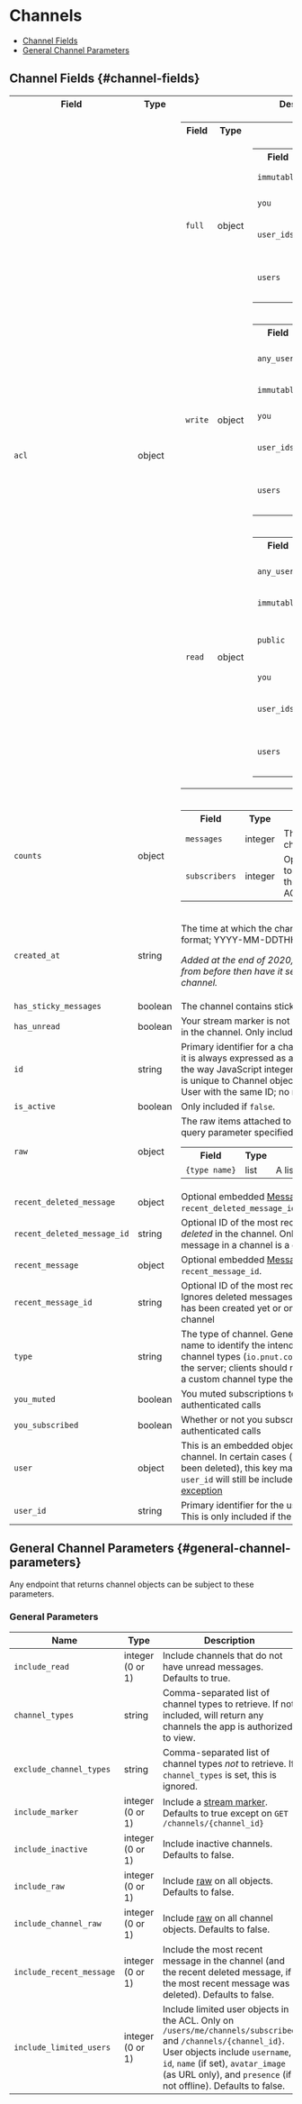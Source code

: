# Channels


* [Channel Fields](#channel-fields)
* [General Channel Parameters](#general-channel-parameters)


## Channel Fields {#channel-fields}

<table>
    <tr>
        <th>Field</th>
        <th>Type</th>
        <th>Description</th>
    </tr>
    <tr>
        <td><code>acl</code></td>
        <td>object</td>
        <td>
            <table>
                <tr>
                    <th>Field</th>
                    <th>Type</th>
                    <th>Description</th>
                </tr>
                <tr>
                    <td><code>full</code></td>
                    <td>object</td>
                    <td>
                        <table>
                            <tr>
                                <th>Field</th>
                                <th>Type</th>
                                <th>Description</th>
                            </tr>
                            <tr>
                                <td><code>immutable</code></td>
                                <td>boolean</td>
                                <td>If full access is immutable.</td>
                            </tr>
                            <tr>
                                <td><code>you</code></td>
                                <td>boolean</td>
                                <td>If you have full access.</td>
                            </tr>
                            <tr>
                                <td><code>user_ids</code></td>
                                <td>list</td>
                                <td>A list of user IDs who have full access.</td>
                            </tr>
                            <tr>
                                <td><code>users</code></td>
                                <td>list</td>
                                <td>A list of user objects. Only included in some cases.</td>
                            </tr>
                        </table>
                    </td>
                </tr>
                <tr>
                    <td><code>write</code></td>
                    <td>object</td>
                    <td>
                        <table>
                            <tr>
                                <th>Field</th>
                                <th>Type</th>
                                <th>Description</th>
                            </tr>
                            <tr>
                                <td><code>any_user</code></td>
                                <td>boolean</td>
                                <td>Whether any user can write to the channel</td>
                            </tr>
                            <tr>
                                <td><code>immutable</code></td>
                                <td>boolean</td>
                                <td>If write access is immutable.</td>
                            </tr>
                            <tr>
                                <td><code>you</code></td>
                                <td>boolean</td>
                                <td>If you have write access.</td>
                            </tr>
                            <tr>
                                <td><code>user_ids</code></td>
                                <td>list</td>
                                <td>A list of user IDs who have write access.</td>
                            </tr>
                            <tr>
                                <td><code>users</code></td>
                                <td>list</td>
                                <td>A list of user objects. Only included in some cases.</td>
                            </tr>
                        </table>
                    </td>
                </tr>
                <tr>
                    <td><code>read</code></td>
                    <td>object</td>
                    <td>
                        <table>
                            <tr>
                                <th>Field</th>
                                <th>Type</th>
                                <th>Description</th>
                            </tr>
                            <tr>
                                <td><code>any_user</code></td>
                                <td>boolean</td>
                                <td>Whether any user can read the channel.</td>
                            </tr>
                            <tr>
                                <td><code>immutable</code></td>
                                <td>boolean</td>
                                <td>If read access is immutable.</td>
                            </tr>
                            <tr>
                                <td><code>public</code></td>
                                <td>boolean</td>
                                <td>If the channel can be read by unauthenticated access.</td>
                            </tr>
                            <tr>
                                <td><code>you</code></td>
                                <td>boolean</td>
                                <td>If you have read access.</td>
                            </tr>
                            <tr>
                                <td><code>user_ids</code></td>
                                <td>list</td>
                                <td>A list of user IDs who have read access.</td>
                            </tr>
                            <tr>
                                <td><code>users</code></td>
                                <td>list</td>
                                <td>A list of user objects. Only included in some cases.</td>
                            </tr>
                        </table>
                    </td>
                </tr>
            </table>
        </td>
    </tr>
    <tr>
        <td><code>counts</code></td>
        <td>object</td>
        <td>
            <table>
                <tr>
                    <th>Field</th>
                    <th>Type</th>
                    <th>Description</th>
                </tr>
                <tr>
                    <td><code>messages</code></td>
                    <td>integer</td>
                    <td>The number of messages in the channel.</td>
                </tr>
                <tr>
                    <td><code>subscribers</code></td>
                    <td>integer</td>
                    <td>Optional number of subscribers to the channel. Only included if the requesting user has <code>full</code> ACL access.</td>
                </tr>
            </table>
        </td>
    </tr>
    <tr>
        <td><code>created_at</code></td>
        <td>string</td>
        <td><p>The time at which the channel was created in ISO 8601 format; YYYY-MM-DDTHH:MM:SSZ.</p>
            <p><i>Added at the end of 2020, in version 1.0.0. Channels from before then have it set to the earliest message in the channel.</i></p></td>
    </tr>
    <tr>
        <td><code>has_sticky_messages</code></td>
        <td>boolean</td>
        <td>The channel contains sticky messages.</td>
    </tr>
    <tr>
        <td><code>has_unread</code></td>
        <td>boolean</td>
        <td>Your stream marker is not updated to the latest message in the channel. Only included if the call is authenticated.</td>
    </tr>
    <tr>
        <td><code>id</code></td>
        <td>string</td>
        <td>Primary identifier for a channel. This will be an integer, but it is always expressed as a string to avoid limitations with the way JavaScript integers are expressed. This id space is unique to Channel objects. There can be a Post and User with the same ID; no relation is implied.</td>
    </tr>
    <tr>
        <td><code>is_active</code></td>
        <td>boolean</td>
        <td>Only included if <code>false</code>.</td>
    </tr>
    <tr>
        <td><code>raw</code></td>
        <td>object</td>
        <td>The raw items attached to this object. Only included if query parameter specified.
            <table>
                <tr>
                    <th>Field</th>
                    <th>Type</th>
                    <th>Description</th>
                </tr>
                <tr>
                    <td><code>{type name}</code></td>
                    <td>list</td>
                    <td>A list of objects of this type.</td>
                </tr>
            </table>
        </td>
    </tr>
    <tr>
        <td><code>recent_deleted_message</code></td>
        <td>object</td>
        <td>Optional embedded <a href="messages">Message</a> object of the <code>recent_deleted_message_id</code>.</td>
    </tr>
    <tr>
        <td><code>recent_deleted_message_id</code></td>
        <td>string</td>
        <td>Optional ID of the most recent message <em>that has been deleted</em> in the channel. Only present if the most recent message in a channel is a deleted message.</td>
    </tr>
    <tr>
        <td><code>recent_message</code></td>
        <td>object</td>
        <td>Optional embedded <a href="messages">Message</a> object of the <code>recent_message_id</code>.</td>
    </tr>
    <tr>
        <td><code>recent_message_id</code></td>
        <td>string</td>
        <td>Optional ID of the most recent message in the channel. Ignores deleted messages. Not included if no message has been created yet or only deleted messages in the channel</td>
    </tr>
    <tr>
        <td><code>type</code></td>
        <td>string</td>
        <td>The type of channel. Generally uses a reversed domain name to identify the intended purpose. None-core channel types (<code>io.pnut.core.*</code>) are not authenticated by the server; clients should not assume other clients created a custom channel type the same way</td>
    </tr>
    <tr>
        <td><code>you_muted</code></td>
        <td>boolean</td>
        <td>You muted subscriptions to the channel. Only set on authenticated calls</td>
    </tr>
    <tr>
        <td><code>you_subscribed</code></td>
        <td>boolean</td>
        <td>Whether or not you subscribe to the channel. Only set on authenticated calls</td>
    </tr>
    <tr>
        <td><code>user</code></td>
        <td>object</td>
        <td>This is an embedded object of the <a href="users">User</a> that owns the channel. In certain cases (e.g., when a user account has been deleted), this key may be omitted. In that case, <code>user_id</code> will still be included. <a href="../how-to/private-messages">Private messages are an exception</a></td>
    </tr>
    <tr>
        <td><code>user_id</code></td>
        <td>string</td>
        <td>Primary identifier for the user who created the channel. This is only included if the <code>user</code> above is omitted</td>
    </tr>
</table>


## General Channel Parameters {#general-channel-parameters}

Any endpoint that returns channel objects can be subject to these parameters.

### General Parameters

Name|Type|Description
-|-|-
`include_read`|integer (0 or 1)|Include channels that do not have unread messages. Defaults to true.
`channel_types`|string|Comma-separated list of channel types to retrieve. If not included, will return any channels the app is authorized to view.
`exclude_channel_types`|string|Comma-separated list of channel types *not* to retrieve. If `channel_types` is set, this is ignored.
`include_marker`|integer (0 or 1)|Include a [stream marker](stream-marker). Defaults to true except on `GET /channels/{channel_id}`
`include_inactive`|integer (0 or 1)|Include inactive channels. Defaults to false.
`include_raw`|integer (0 or 1)|Include [raw](../implementation/raw) on all objects. Defaults to false.
`include_channel_raw`|integer (0 or 1)|Include [raw](../implementation/raw) on all channel objects. Defaults to false.
`include_recent_message`|integer (0 or 1)|Include the most recent message in the channel (and the recent deleted message, if the most recent message was deleted). Defaults to false.
`include_limited_users`|integer (0 or 1)|Include limited user objects in the ACL. Only on `/users/me/channels/subscribed` and `/channels/{channel_id}`. User objects include `username`, `id`, `name` (if set), `avatar_image` (as URL only), and `presence` (if not offline). Defaults to false.